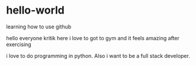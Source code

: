 # hello-world
learning how to use github


hello everyone kritik here 
i love to got to gym and it feels amazing after exercising 

i love to do programming in python. 
Also i want to be a full stack developer.

